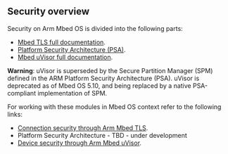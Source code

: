 ## Security overview

Security on Arm Mbed OS is divided into the following parts:

- [Mbed TLS full documentation](https://tls.mbed.org/).
- [Platform Security Architecture (PSA)](https://developer.arm.com/products/architecture/security-architectures/platform-security-architecture).
- [Mbed uVisor full documentation](https://docs.mbed.com/docs/uvisor-and-uvisor-lib-documentation/en/latest/).

<span class="warnings">**Warning**: uVisor is superseded by the Secure Partition Manager (SPM) defined in the ARM Platform Security Architecture (PSA). uVisor is deprecated as of Mbed OS 5.10, and being replaced by a native PSA-compliant implementation of SPM.</span>

For working with these modules in Mbed OS context refer to the following links:

- [Connection security through Arm Mbed TLS](/docs/development/reference/tls.html).
- Platform Security Architecture - TBD - under development
- [Device security through Arm Mbed uVisor](/docs/development/reference/uvisor.html).
